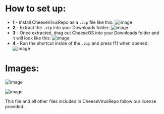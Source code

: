 # How to set up:
- **1** - Install CheeseVirusRepo as a `.zip` file like this:
![image](https://github.com/user-attachments/assets/5c8bcc29-e848-4bdd-bd9c-c9a29e0b462b)
- **2** - Extract the `.zip` into your Downloads folder:
![image](https://github.com/user-attachments/assets/00c1ca1c-adc2-45e1-91e9-30790f1fbc54)
- **3** - Once extracted, drag out CheeseOS into your Downloads folder and it will look like this:
![image](https://github.com/user-attachments/assets/fb14aa50-2bbe-4930-bb7c-7bee5d7faaef)
- **4** - Run the shortcut inside of the `.zip` and press f11 when opened:
![image](https://github.com/user-attachments/assets/8ce48033-56b1-48bd-b9f6-6fdc18062e7c)

# Images:

![image](https://github.com/user-attachments/assets/84e4808d-accd-40f9-af58-b805fdf6fdb5)

![image](https://github.com/user-attachments/assets/1ea640f3-eda6-4eec-9681-6900e8652a1f)

This file and all other files included in CheeseVirusRepo follow our license provided.
